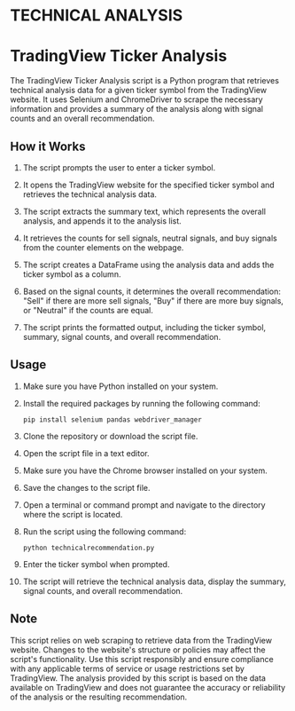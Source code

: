 # TECHNICAL ANALYSIS

# TradingView Ticker Analysis

The TradingView Ticker Analysis script is a Python program that retrieves technical analysis data for a given ticker symbol from the TradingView website. It uses Selenium and ChromeDriver to scrape the necessary information and provides a summary of the analysis along with signal counts and an overall recommendation.

## How it Works

1. The script prompts the user to enter a ticker symbol.

2. It opens the TradingView website for the specified ticker symbol and retrieves the technical analysis data.

3. The script extracts the summary text, which represents the overall analysis, and appends it to the analysis list.

4. It retrieves the counts for sell signals, neutral signals, and buy signals from the counter elements on the webpage.

5. The script creates a DataFrame using the analysis data and adds the ticker symbol as a column.

6. Based on the signal counts, it determines the overall recommendation: "Sell" if there are more sell signals, "Buy" if there are more buy signals, or "Neutral" if the counts are equal.

7. The script prints the formatted output, including the ticker symbol, summary, signal counts, and overall recommendation.

## Usage

1. Make sure you have Python installed on your system.

2. Install the required packages by running the following command:

   ```shell
   pip install selenium pandas webdriver_manager

3. Clone the repository or download the script file.

4. Open the script file in a text editor.

5. Make sure you have the Chrome browser installed on your system.

6. Save the changes to the script file.

7. Open a terminal or command prompt and navigate to the directory where the script is located.

8. Run the script using the following command:

   ```shell
   python technicalrecommendation.py

9. Enter the ticker symbol when prompted.

10. The script will retrieve the technical analysis data, display the summary, signal counts, and overall recommendation.

## Note

This script relies on web scraping to retrieve data from the TradingView website. Changes to the website's structure or policies may affect the script's functionality. Use this script responsibly and ensure compliance with any applicable terms of service or usage restrictions set by TradingView. The analysis provided by this script is based on the data available on TradingView and does not guarantee the accuracy or reliability of the analysis or the resulting recommendation.

